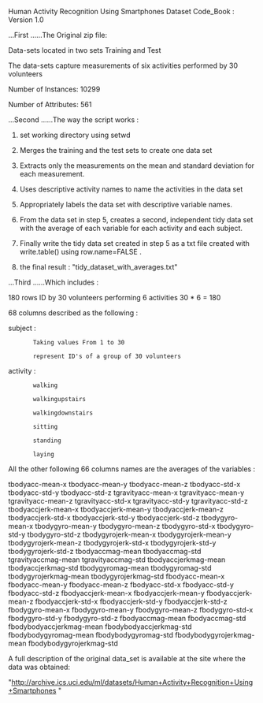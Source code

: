 
Human Activity Recognition Using Smartphones Dataset Code_Book :
Version 1.0


...First ......The Original zip file:

Data-sets located in two sets Training and Test

The data-sets capture measurements of six activities performed by 30 volunteers

Number of Instances: 10299

Number of Attributes: 561


...Second ......The way the script works :

1. set working directory using setwd

2. Merges the training and the test sets to create one data set

3. Extracts only the measurements on the mean and standard deviation for each measurement.

4. Uses descriptive activity names to name the activities in the data set

5. Appropriately labels the data set with descriptive variable names.

6. From the data set in step 5, creates a second, independent tidy data set with the average of each variable for each activity and each subject.

7. Finally write the tidy data set created in step 5 as a txt file created with write.table() using row.name=FALSE .

8. the final result : "tidy_dataset_with_averages.txt"


...Third ......Which includes : 

180 rows ID by 30 volunteers performing 6 activities 30 * 6 = 180

68 columns described as the following :

subject :
           
           Taking values From 1 to 30
           
           represent ID's of a group of 30 volunteers
           
activity :
           
           walking
           
           walkingupstairs
           
           walkingdownstairs
           
           sitting
           
           standing
           
           laying
           
All the other following 66 columns names are the averages of the variables :
           
tbodyacc-mean-x
tbodyacc-mean-y
tbodyacc-mean-z
tbodyacc-std-x
tbodyacc-std-y
tbodyacc-std-z
tgravityacc-mean-x
tgravityacc-mean-y
tgravityacc-mean-z 
tgravityacc-std-x 
tgravityacc-std-y 
tgravityacc-std-z
tbodyaccjerk-mean-x 
tbodyaccjerk-mean-y 
tbodyaccjerk-mean-z 
tbodyaccjerk-std-x
tbodyaccjerk-std-y 
tbodyaccjerk-std-z 
tbodygyro-mean-x 
tbodygyro-mean-y
tbodygyro-mean-z 
tbodygyro-std-x 
tbodygyro-std-y 
tbodygyro-std-z
tbodygyrojerk-mean-x 
tbodygyrojerk-mean-y 
tbodygyrojerk-mean-z 
tbodygyrojerk-std-x
tbodygyrojerk-std-y 
tbodygyrojerk-std-z 
tbodyaccmag-mean 
tbodyaccmag-std
tgravityaccmag-mean 
tgravityaccmag-std 
tbodyaccjerkmag-mean 
tbodyaccjerkmag-std
tbodygyromag-mean 
tbodygyromag-std 
tbodygyrojerkmag-mean 
tbodygyrojerkmag-std
fbodyacc-mean-x 
fbodyacc-mean-y 
fbodyacc-mean-z 
fbodyacc-std-x 
fbodyacc-std-y
fbodyacc-std-z 
fbodyaccjerk-mean-x 
fbodyaccjerk-mean-y 
fbodyaccjerk-mean-z
fbodyaccjerk-std-x 
fbodyaccjerk-std-y 
fbodyaccjerk-std-z 
fbodygyro-mean-x
fbodygyro-mean-y 
fbodygyro-mean-z 
fbodygyro-std-x 
fbodygyro-std-y 
fbodygyro-std-z
fbodyaccmag-mean 
fbodyaccmag-std 
fbodybodyaccjerkmag-mean 
fbodybodyaccjerkmag-std
fbodybodygyromag-mean 
fbodybodygyromag-std 
fbodybodygyrojerkmag-mean
fbodybodygyrojerkmag-std


A full description of the original data_set is available at the site where the data was obtained: 

"http://archive.ics.uci.edu/ml/datasets/Human+Activity+Recognition+Using+Smartphones "


